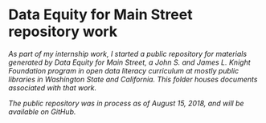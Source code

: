 #  Data Equity for Main Street repository work

*As part of my internship work, I started a public repository for  materials generated by Data Equity for Main Street, a John S. and James L. Knight Foundation program in open data literacy curriculum at mostly public libraries in Washington State and California. This folder houses documents associated with that work.*

*The public repository was in process as of August 15, 2018, and will be available on GitHub.*


